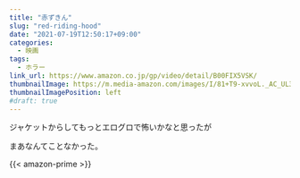 ```yaml
---
title: "赤ずきん"
slug: "red-riding-hood"
date: "2021-07-19T12:50:17+09:00"
categories:
  - 映画
tags:
  - ホラー
link_url: https://www.amazon.co.jp/gp/video/detail/B00FIX5VSK/
thumbnailImage: https://m.media-amazon.com/images/I/81+T9-xvvoL._AC_UL320_.jpg
thumbnailImagePosition: left
#draft: true
---
```

ジャケットからしてもっとエログロで怖いかなと思ったが
<!--more-->
まあなんてことなかった。

{{< amazon-prime >}}
